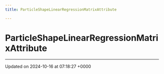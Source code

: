 ```yaml
---
title: ParticleShapeLinearRegressionMatrixAttribute

---
```


# ParticleShapeLinearRegressionMatrixAttribute





-------------------------------

Updated on 2024-10-16 at 07:18:27 +0000